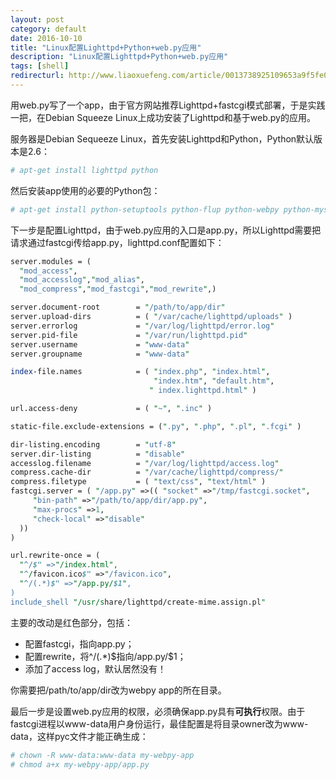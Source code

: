 ```yaml
---
layout: post
category: default
date: 2016-10-10
title: "Linux配置Lighttpd+Python+web.py应用"
description: "Linux配置Lighttpd+Python+web.py应用"
tags: [shell]
redirecturl: http://www.liaoxuefeng.com/article/0013738925109653a9f5fe0a82c4984ba8e8174b456d0ce000
---
```


用web.py写了一个app，由于官方网站推荐Lighttpd+fastcgi模式部署，于是实践一把，在Debian
Squeeze Linux上成功安装了Lighttpd和基于web.py的应用。

服务器是Debian Sequeeze
Linux，首先安装Lighttpd和Python，Python默认版本是2.6：

```perl
# apt-get install lighttpd python
```

然后安装app使用的必要的Python包：

```perl
# apt-get install python-setuptools python-flup python-webpy python-mysqldb python-simplejson python-imaging
```

下一步是配置Lighttpd，由于web.py应用的入口是app.py，所以Lighttpd需要把请求通过fastcgi传给app.py，lighttpd.conf配置如下：

```perl
server.modules = (
  "mod_access",
  "mod_accesslog","mod_alias",
  "mod_compress","mod_fastcgi","mod_rewrite",)

server.document-root        = "/path/to/app/dir"
server.upload-dirs          = ( "/var/cache/lighttpd/uploads" )
server.errorlog             = "/var/log/lighttpd/error.log"
server.pid-file             = "/var/run/lighttpd.pid"
server.username             = "www-data"
server.groupname            = "www-data"

index-file.names            = ( "index.php", "index.html",
                                "index.htm", "default.htm",
                               " index.lighttpd.html" )

url.access-deny             = ( "~", ".inc" )

static-file.exclude-extensions = (".py", ".php", ".pl", ".fcgi" )

dir-listing.encoding        = "utf-8"
server.dir-listing          = "disable"
accesslog.filename          = "/var/log/lighttpd/access.log"
compress.cache-dir          = "/var/cache/lighttpd/compress/"
compress.filetype           = ( "text/css", "text/html" )
fastcgi.server = ( "/app.py" =>(( "socket" =>"/tmp/fastcgi.socket",
     "bin-path" =>"/path/to/app/dir/app.py",
     "max-procs" =>1,
     "check-local" =>"disable"
  ))
)

url.rewrite-once = (
  "^/$" =>"/index.html",
  "^/favicon.ico$" =>"/favicon.ico",
  "^/(.*)$" =>"/app.py/$1",
)
include_shell "/usr/share/lighttpd/create-mime.assign.pl"
```

主要的改动是红色部分，包括：

-   配置fastcgi，指向app.py；
-   配置rewrite，将\^/(.\*)\$指向/app.py/\$1；
-   添加了access log，默认居然没有！

你需要把/path/to/app/dir改为webpy app的所在目录。

最后一步是设置web.py应用的权限，必须确保app.py具有**可执行**权限。由于fastcgi进程以www-data用户身份运行，最佳配置是将目录owner改为www-data，这样pyc文件才能正确生成：

```perl
# chown -R www-data:www-data my-webpy-app
# chmod a+x my-webpy-app/app.py
```